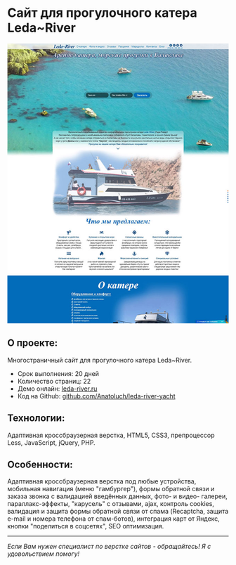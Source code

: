 # Сайт для прогулочного катера Leda~River

[![Скриншот проекта](./img/project-prev.jpg)](https://leda-river.ru)

## О проекте:

Многостраничный сайт для прогулочного катера Leda~River.

- Срок выполнения: 20 дней
- Количество страниц: 22
- Демо онлайн: [leda-river.ru](https://leda-river.ru)
- Код на Github: [github.com/Anatoluch/leda-river-yacht](https://github.com/Anatoluch/leda-river-yacht)

## Технологии:

Адаптивная кроссбраузерная верстка, HTML5, CSS3, препроцессор Less, JavaScript, jQuery, PHP.

## Особенности:

Адаптивная кроссбраузерная верстка под любые устройства, мобильная навигация (меню "гамбургер"), формы обратной связи и заказа звонка с валидацией введённых данных, фото- и видео- галереи, параллакс-эффекты, "карусель" с отзывами, ajax, контроль cookies, валидация и защита формы обратной связи от спама (Recaptcha, защита e-mail и номера телефона от спам-ботов), интеграция карт от Яндекс, кнопки "поделиться в соцсетях", SEO оптимизация.

---

_Если Вам нужен специалист по верстке сайтов - обращайтесь! Я с удовольствием помогу!_
